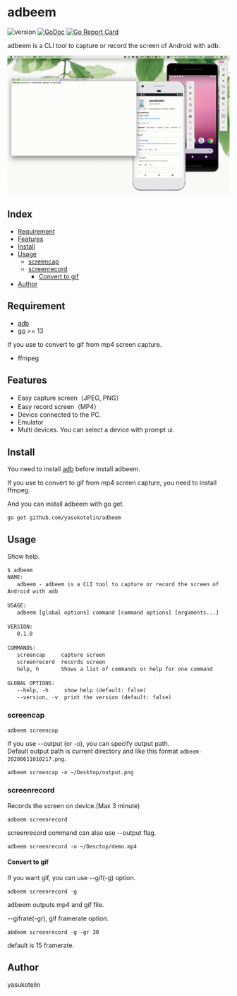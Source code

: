 # adbeem

![version](https://img.shields.io/badge/version-1.2.0-brightgreen)
[![GoDoc](https://godoc.org/github.com/yasukotelin/adbeem?status.svg)](https://godoc.org/github.com/yasukotelin/adbeem)
[![Go Report Card](https://goreportcard.com/badge/github.com/yasukotelin/adbeem)](https://goreportcard.com/report/github.com/yasukotelin/adbeem)

adbeem is a CLI tool to capture or record the screen of Android with adb.

![demo](./images/adbeem-demo-2.gif)

## Index

* [Requirement](#requirement)
* [Features](#features)
* [Install](#install)
* [Usage](#usage)
  * [screencap](#screencap)
  * [screenrecord](#screenrecord)
    * [Convert to gif](#convert-to-gif)
* [Author](#author)

## Requirement

- [adb](https://developer.android.com/studio/command-line/adb)
- [go](https://golang.org/doc/install) >= 13

If you use to convert to gif from mp4 screen capture.
- ffmpeg

## Features

- Easy capture screen（JPEG, PNG）
- Easy record screen（MP4）
- Device connected to the PC.
- Emulator
- Multi devices. You can select a device with prompt ui.

## Install

You need to install [adb](https://developer.android.com/studio/command-line/adb) before install adbeem.

If you use to convert to gif from mp4 screen capture, you need to install ffmpeg.

And you can install adbeem with go get.

```
go get github.com/yasukotelin/adbeem
```

## Usage

Show help.

```
$ adbeem
NAME:
   adbeem - adbeem is a CLI tool to capture or record the screen of Android with adb

USAGE:
   adbeem [global options] command [command options] [arguments...]

VERSION:
   0.1.0

COMMANDS:
   screencap     capture screen
   screenrecord  records screen
   help, h       Shows a list of commands or help for one command

GLOBAL OPTIONS:
   --help, -h     show help (default: false)
   --version, -v  print the version (default: false)
```

### screencap

```
adbeem screencap
```

If you use --output (or -o), you can specify output path.<br>
Default output path is current directory and like this format `adbeem-20200611010217.png`.

```
adbeem screencap -o ~/Desktop/output.png
```

### screenrecord

Records the screen on device.(Max 3 minute)

```
adbeem screenrecord
```

screenrecord command can also use --output flag.

```
adbeem screenrecord -o ~/Desctop/demo.mp4
```

#### Convert to gif

If you want gif, you can use --gif(-g) option.

```
adbeem screenrecord -g
```

adbeem outputs mp4 and gif file.

--gifrate(-gr), gif framerate option.

```
abdeem screenrecord -g -gr 30
```

default is 15 framerate.

## Author

yasukotelin
